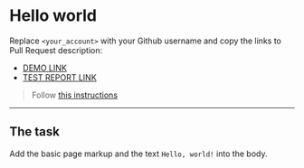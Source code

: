 # Hello world
Replace `<your_account>` with your Github username and copy the links to Pull Request description:
- [DEMO LINK](https://<khrystyna-sabat>.github.io/layout_hello-world/)
- [TEST REPORT LINK](https://<khrystyna-sabat>.github.io/layout_hello-world/report/html_report/)

> Follow [this instructions](https://mate-academy.github.io/layout_task-guideline/#how-to-solve-the-layout-tasks-on-github)
___

## The task
Add the basic page markup and the text `Hello, world!` into the body.

